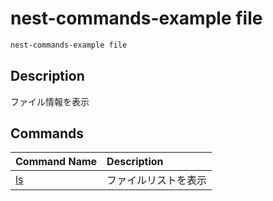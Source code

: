 # nest-commands-example file

```sh
nest-commands-example file
```

## Description

ファイル情報を表示

## Commands

| Command Name  | Description          |
| :------------ | :------------------- |
| [ls](./ls.md) | ファイルリストを表示 |
